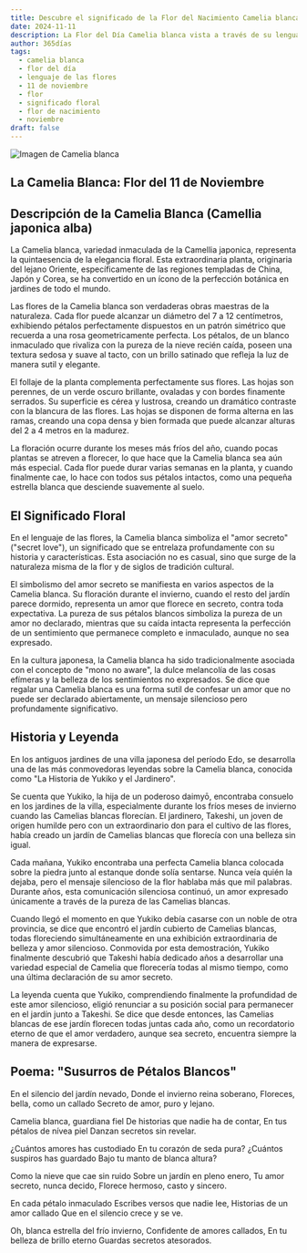 ```yaml
---
title: Descubre el significado de la Flor del Nacimiento Camelia blanca del 11 de noviembre
date: 2024-11-11
description: La Flor del Día Camelia blanca vista a través de su lenguaje floral e historias
author: 365días
tags:
  - camelia blanca
  - flor del día
  - lenguaje de las flores
  - 11 de noviembre
  - flor
  - significado floral
  - flor de nacimiento
  - noviembre
draft: false
---
```


![Imagen de Camelia blanca](https://cdn.pixabay.com/photo/2016/12/05/06/51/camellia-1883205_1280.jpg#center)


## La Camelia Blanca: Flor del 11 de Noviembre

## Descripción de la Camelia Blanca (Camellia japonica alba)

La Camelia blanca, variedad inmaculada de la Camellia japonica, representa la quintaesencia de la elegancia floral. Esta extraordinaria planta, originaria del lejano Oriente, específicamente de las regiones templadas de China, Japón y Corea, se ha convertido en un ícono de la perfección botánica en jardines de todo el mundo.

Las flores de la Camelia blanca son verdaderas obras maestras de la naturaleza. Cada flor puede alcanzar un diámetro del 7 a 12 centímetros, exhibiendo pétalos perfectamente dispuestos en un patrón simétrico que recuerda a una rosa geometricamente perfecta. Los pétalos, de un blanco inmaculado que rivaliza con la pureza de la nieve recién caída, poseen una textura sedosa y suave al tacto, con un brillo satinado que refleja la luz de manera sutil y elegante.

El follaje de la planta complementa perfectamente sus flores. Las hojas son perennes, de un verde oscuro brillante, ovaladas y con bordes finamente serrados. Su superficie es cérea y lustrosa, creando un dramático contraste con la blancura de las flores. Las hojas se disponen de forma alterna en las ramas, creando una copa densa y bien formada que puede alcanzar alturas del 2 a 4 metros en la madurez.

La floración ocurre durante los meses más fríos del año, cuando pocas plantas se atreven a florecer, lo que hace que la Camelia blanca sea aún más especial. Cada flor puede durar varias semanas en la planta, y cuando finalmente cae, lo hace con todos sus pétalos intactos, como una pequeña estrella blanca que desciende suavemente al suelo.

## El Significado Floral

En el lenguaje de las flores, la Camelia blanca simboliza el "amor secreto" ("secret love"), un significado que se entrelaza profundamente con su historia y características. Esta asociación no es casual, sino que surge de la naturaleza misma de la flor y de siglos de tradición cultural.

El simbolismo del amor secreto se manifiesta en varios aspectos de la Camelia blanca. Su floración durante el invierno, cuando el resto del jardín parece dormido, representa un amor que florece en secreto, contra toda expectativa. La pureza de sus pétalos blancos simboliza la pureza de un amor no declarado, mientras que su caída intacta representa la perfección de un sentimiento que permanece completo e inmaculado, aunque no sea expresado.

En la cultura japonesa, la Camelia blanca ha sido tradicionalmente asociada con el concepto de "mono no aware", la dulce melancolía de las cosas efímeras y la belleza de los sentimientos no expresados. Se dice que regalar una Camelia blanca es una forma sutil de confesar un amor que no puede ser declarado abiertamente, un mensaje silencioso pero profundamente significativo.

## Historia y Leyenda

En los antiguos jardines de una villa japonesa del período Edo, se desarrolla una de las más conmovedoras leyendas sobre la Camelia blanca, conocida como "La Historia de Yukiko y el Jardinero".

Se cuenta que Yukiko, la hija de un poderoso daimyō, encontraba consuelo en los jardines de la villa, especialmente durante los fríos meses de invierno cuando las Camelias blancas florecían. El jardinero, Takeshi, un joven de origen humilde pero con un extraordinario don para el cultivo de las flores, había creado un jardín de Camelias blancas que florecía con una belleza sin igual.

Cada mañana, Yukiko encontraba una perfecta Camelia blanca colocada sobre la piedra junto al estanque donde solía sentarse. Nunca veía quién la dejaba, pero el mensaje silencioso de la flor hablaba más que mil palabras. Durante años, esta comunicación silenciosa continuó, un amor expresado únicamente a través de la pureza de las Camelias blancas.

Cuando llegó el momento en que Yukiko debía casarse con un noble de otra provincia, se dice que encontró el jardín cubierto de Camelias blancas, todas floreciendo simultáneamente en una exhibición extraordinaria de belleza y amor silencioso. Conmovida por esta demostración, Yukiko finalmente descubrió que Takeshi había dedicado años a desarrollar una variedad especial de Camelia que florecería todas al mismo tiempo, como una última declaración de su amor secreto.

La leyenda cuenta que Yukiko, comprendiendo finalmente la profundidad de este amor silencioso, eligió renunciar a su posición social para permanecer en el jardín junto a Takeshi. Se dice que desde entonces, las Camelias blancas de ese jardín florecen todas juntas cada año, como un recordatorio eterno de que el amor verdadero, aunque sea secreto, encuentra siempre la manera de expresarse.

## Poema: "Susurros de Pétalos Blancos"

  En el silencio del jardín nevado,
  Donde el invierno reina soberano,
  Floreces, bella, como un callado
  Secreto de amor, puro y lejano.

  Camelia blanca, guardiana fiel
  De historias que nadie ha de contar,
  En tus pétalos de nívea piel
  Danzan secretos sin revelar.

  ¿Cuántos amores has custodiado
  En tu corazón de seda pura?
  ¿Cuántos suspiros has guardado
  Bajo tu manto de blanca altura?

  Como la nieve que cae sin ruido
  Sobre un jardín en pleno enero,
  Tu amor secreto, nunca decido,
  Florece hermoso, casto y sincero.

  En cada pétalo inmaculado
  Escribes versos que nadie lee,
  Historias de un amor callado
  Que en el silencio crece y se ve.

  Oh, blanca estrella del frío invierno,
  Confidente de amores callados,
  En tu belleza de brillo eterno
  Guardas secretos atesorados.